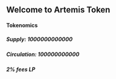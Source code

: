 ## Welcome to Artemis Token

#### Tokenomics
##### Supply: 1000000000000
##### Circulation: 100000000000
##### 2% fees LP
